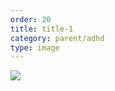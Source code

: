 ```yaml
---
order: 20
title: title-1
category: parent/adhd
type: image
---
```


![](https://alacolang.ir/kolbeh/static/images/adhd.webp)